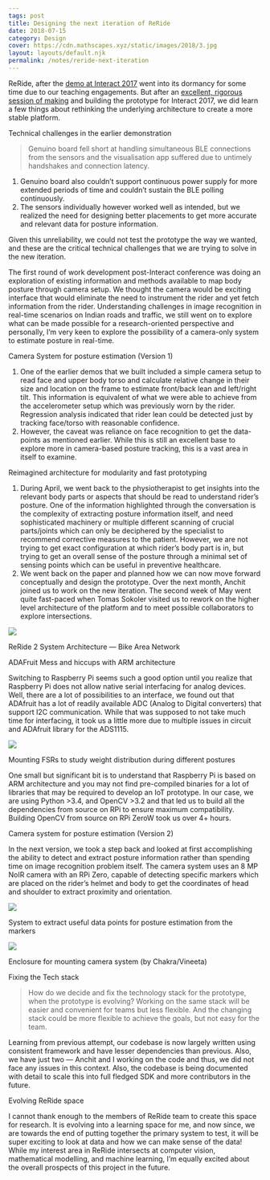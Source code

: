 ```yaml
---
tags: post
title: Designing the next iteration of ReRide
date: 2018-07-15
category: Design
cover: https://cdn.mathscapes.xyz/static/images/2018/3.jpg
layout: layouts/default.njk
permalink: /notes/reride-next-iteration
--- 
```

ReRide, after the [demo at Interact 2017](../2017/post-interact.html) went into its dormancy for some time due to our teaching engagements. But after an [excellent, rigorous session of making](../2017/pre-interact.html) and building the prototype for Interact 2017, we did learn a few things about rethinking the underlying architecture to create a more stable platform.

Technical challenges in the earlier demonstration

> Genuino board fell short at handling simultaneous BLE connections from the sensors and the visualisation app suffered due to untimely handshakes and connection latency.

1.  Genuino board also couldn’t support continuous power supply for more extended periods of time and couldn’t sustain the BLE polling continuously.
2.  The sensors individually however worked well as intended, but we realized the need for designing better placements to get more accurate and relevant data for posture information.

Given this unreliability, we could not test the prototype the way we wanted, and these are the critical technical challenges that we are trying to solve in the new iteration.

The first round of work development post-Interact conference was doing an exploration of existing information and methods available to map body posture through camera setup. We thought the camera would be exciting interface that would eliminate the need to instrument the rider and yet fetch information from the rider. Understanding challenges in image recognition in real-time scenarios on Indian roads and traffic, we still went on to explore what can be made possible for a research-oriented perspective and personally, I’m very keen to explore the possibility of a camera-only system to estimate posture in real-time.

Camera System for posture estimation (Version 1)

1.  One of the earlier demos that we built included a simple camera setup to read face and upper body torso and calculate relative change in their size and location on the frame to estimate front/back lean and left/right tilt. This information is equivalent of what we were able to achieve from the accelerometer setup which was previously worn by the rider. Regression analysis indicated that rider lean could be detected just by tracking face/torso with reasonable confidence.
2.  However, the caveat was reliance on face recognition to get the data-points as mentioned earlier. While this is still an excellent base to explore more in camera-based posture tracking, this is a vast area in itself to examine.

Reimagined architecture for modularity and fast prototyping

1.  During April, we went back to the physiotherapist to get insights into the relevant body parts or aspects that should be read to understand rider’s posture. One of the information highlighted through the conversation is the complexity of extracting posture information itself, and need sophisticated machinery or multiple different scanning of crucial parts/joints which can only be deciphered by the specialist to recommend corrective measures to the patient. However, we are not trying to get exact configuration at which rider’s body part is in, but trying to get an overall sense of the posture through a minimal set of sensing points which can be useful in preventive healthcare.
2.  We went back on the paper and planned how we can now move forward conceptually and design the prototype. Over the next month, Anchit joined us to work on the new iteration. The second week of May went quite fast-paced when Tomas Sokoler visited us to rework on the higher level architecture of the platform and to meet possible collaborators to explore intersections.

<img src="https://cdn.mathscapes.xyz/static/images/2018/1.jpg"/>
<p class="caption">ReRide 2 System Architecture — Bike Area Network</p>

ADAFruit Mess and hiccups with ARM architecture

Switching to Raspberry Pi seems such a good option until you realize that Raspberry Pi does not allow native serial interfacing for analog devices. Well, there are a lot of possibilities to an interface, we found out that ADAfruit has a lot of readily available ADC (Analog to Digital converters) that support I2C communication. While that was supposed to not take much time for interfacing, it took us a little more due to multiple issues in circuit and ADAfruit library for the ADS1115.

<img src="https://cdn.mathscapes.xyz/static/images/2018/2.jpeg"/>

<p class="caption">Mounting FSRs to study weight distribution during different postures</p>

One small but significant bit is to understand that Raspberry Pi is based on ARM architecture and you may not find pre-compiled binaries for a lot of libraries that may be required to develop an IoT prototype. In our case, we are using Python >3.4, and OpenCV >3.2 and that led us to build all the dependencies from source on RPi to ensure maximum compatibility. Building OpenCV from source on RPi ZeroW took us over 4+ hours.

Camera system for posture estimation (Version 2)

In the next version, we took a step back and looked at first accomplishing the ability to detect and extract posture information rather than spending time on image recognition problem itself. The camera system uses an 8 MP NoIR camera with an RPi Zero, capable of detecting specific markers which are placed on the rider’s helmet and body to get the coordinates of head and shoulder to extract proximity and orientation.

<img src="https://cdn.mathscapes.xyz/static/images/2018/4.jpg"/>

<p class="caption">System to extract useful data points for posture estimation from the markers</p>

<img src="https://cdn.mathscapes.xyz/static/images/2018/3.jpeg"/>

<p class="caption">Enclosure for mounting camera system (by Chakra/Vineeta)</p>

Fixing the Tech stack

> How do we decide and fix the technology stack for the prototype, when the prototype is evolving? Working on the same stack will be easier and convenient for teams but less flexible. And the changing stack could be more flexible to achieve the goals, but not easy for the team.

Learning from previous attempt, our codebase is now largely written using consistent framework and have lesser dependencies than previous. Also, we have just two — Anchit and I working on the code and thus, we did not face any issues in this context. Also, the codebase is being documented with detail to scale this into full fledged SDK and more contributors in the future.

Evolving ReRide space

I cannot thank enough to the members of ReRide team to create this space for research. It is evolving into a learning space for me, and now since, we are towards the end of putting together the primary system to test, it will be super exciting to look at data and how we can make sense of the data! While my interest area in ReRide intersects at computer vision, mathematical modelling, and machine learning, I’m equally excited about the overall prospects of this project in the future.